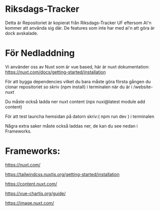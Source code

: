 # Riksdags-Tracker

Detta är Repositoriet är kopierat från Riksdags-Tracker UF eftersom AI'n kommer att använda sig där. De features som inte har med ai'n att göra är dock avskalade.

# För Nedladdning

Vi använder oss av Nuxt som är vue based, här är nuxt dokumentation: https://nuxt.com/docs/getting-started/installation

För att bygga dependencies vilket du bara måste göra första gången du clonar repositoriet so skriv (npm install) i terminalen när du är i /website-nuxt

Du måste också ladda ner nuxt content (npx nuxi@latest module add content)

För att test launcha hemsidan på datorn skriv:( npm run dev ) i terminalen

Några extra saker måste också laddas ner, de kan du see nedan i Frameworks.

# Frameworks:

https://nuxt.com/

https://tailwindcss.nuxtjs.org/getting-started/installation

https://content.nuxt.com/

https://vue-chartjs.org/guide/

https://image.nuxt.com/
